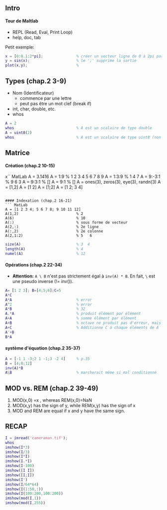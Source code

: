 ## Intro
#### Tour de Maltlab
 * REPL (Read, Eval, Print Loop)
 * help, doc, tab

Petit exemple:
``` MatLab
x = [0:0.1:2*pi];               % créer un vecteur ligne de 0 à 2pi par incrément de .1
y = sin(x);                     % le ';' supprime la sortie
plot(x,y);                      %
```

## Types (chap.2 3-9)
* Nom (Identificateur)
  * commence par une lettre
  * peut pas être un mot clef (break if)
* int, char, double, etc.
* whos

``` MatLab
A = 2
whos                            % A est un scalaire de type double
A = uint8(2)
whos                            % A est un scalaire de type uint8 (non-signé 8 bit)
```

## Matrice
#### Création (chap.2 10-15)

x`` MatLab
A = 3.1416
A = 1:9                         % 1   2   3   4   5   6   7   8   9
A = 1:3:9                       % 1   4   7
A = 9:-3:1                      % 9   6   3
A = 9:3:1                       % []
A = 9:1                         % []
A = ones(3), zeros(3), eye(3), randn(3)
A = [1,2]
A = [1 2]
A = [1;2]
A = [1 2; 3 4]
```

#### Indexation (chap.2 16-21)
``` MatLab
A = [1 2 3 4; 5 6 7 8; 9 10 11 12]
A(1,2)                          % 2
A(6)                            % 10
A(:)                            % sous forme de vecteur
A(2,:)                          % 2e ligne
A(:,2)                          % 2e colonne
A(2,1:2)                        % 5   6
```

``` MatLab
size(A)                         % 3  4
length(A)                       % 4
numel(A)                        % 12
```

#### Opérations (chap.2 22-34)

 * **Attention:** ```A \ B``` n'est pas strictement égal à ```inv(A) * B```. En fait, ```\``` est une pseudo inverse (!= inv()). 


``` MatLab
A= [1 2 3]; B=[4;5;6];C=5
A*C
A*A                             % error
A^2                             % error
A*B                             % 32
A.*A                            % produit élément par élément
A+A                             % somme élément par élément
A+B                             % octave ne produit pas d'erreur, mais Matlab ?
A+C                             % Additionne C à chaque éléments de A
A'+B
B*A
```


#### système d'équation (chap.2 35-37)
``` MatLab
A = [-1 1 -3;2 1 -1;3 -2 4]     % p.35
B = [4;8;12]
inv(A)*B
A\B                             % marcherait même si mal conditionné
```

## MOD vs. REM (chap.2 39-49)
1. MOD(x,0) =x , whereas REM(x,0)=NaN
2. MOD(x,y) has the sign of y, while REM(x,y) has the sign of x
3. MOD and REM are equal if x and y have the same sign.

## RECAP
``` MatLab
I = imread('cameraman.tif');
whos
imshow(I*3)
imshow(I/3)
imshow(I*I)
imshow(I.*I)
imshow(I-100)
imshow([I I])
imshow([I;I])
imshow(I')
imshow(I/64*64)
imshow(I(1:50,:))
imshow(I(100:200,100:200))
imshow(mod(I,1))
imshow(mod(I,255))
```

